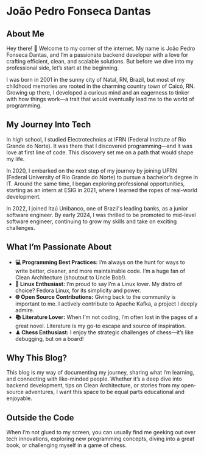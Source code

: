 # João Pedro Fonseca Dantas

## About Me
Hey there! 👋 Welcome to my corner of the internet. My name is João Pedro Fonseca Dantas, and I’m a passionate backend developer with a love for crafting efficient, clean, and scalable solutions. But before we dive into my professional side, let’s start at the beginning.

I was born in 2001 in the sunny city of Natal, RN, Brazil, but most of my childhood memories are rooted in the charming country town of Caicó, RN. Growing up there, I developed a curious mind and an eagerness to tinker with how things work—a trait that would eventually lead me to the world of programming.

## My Journey Into Tech
In high school, I studied Electrotechnics at IFRN (Federal Institute of Rio Grande do Norte). It was there that I discovered programming—and it was love at first line of code. This discovery set me on a path that would shape my life.

In 2020, I embarked on the next step of my journey by joining UFRN (Federal University of Rio Grande do Norte) to pursue a bachelor’s degree in IT. Around the same time, I began exploring professional opportunities, starting as an intern at ESIG in 2021, where I learned the ropes of real-world development.

In 2022, I joined Itaú Unibanco, one of Brazil's leading banks, as a junior software engineer. By early 2024, I was thrilled to be promoted to mid-level software engineer, continuing to grow my skills and take on exciting challenges.

## What I’m Passionate About

* **💻 Programming Best Practices:** I’m always on the hunt for ways to write better, cleaner, and more maintainable code. I’m a huge fan of Clean Architecture (shoutout to Uncle Bob!).
* **🐧 Linux Enthusiast:** I’m proud to say I’m a Linux lover. My distro of choice? Fedora Linux, for its simplicity and power.
* **🌐 Open Source Contributions:** Giving back to the community is important to me. I actively contribute to Apache Kafka, a project I deeply admire.
* **📚 Literature Lover:** When I’m not coding, I’m often lost in the pages of a great novel. Literature is my go-to escape and source of inspiration.
* **♟ Chess Enthusiast:** I enjoy the strategic challenges of chess—it’s like debugging, but on a board!

## Why This Blog?
This blog is my way of documenting my journey, sharing what I’m learning, and connecting with like-minded people. Whether it’s a deep dive into backend development, tips on Clean Architecture, or stories from my open-source adventures, I want this space to be equal parts educational and enjoyable.

## Outside the Code
When I’m not glued to my screen, you can usually find me geeking out over tech innovations, exploring new programming concepts, diving into a great book, or challenging myself in a game of chess.